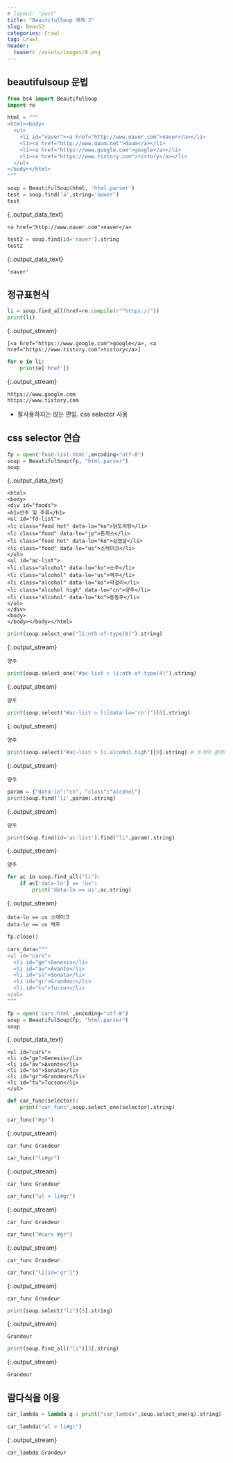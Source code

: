 ```yaml
---
# layout: "post"
title: "BeautifulSoup 예제 2"
slug: BeauS2
categories: Crawl
tag: Crawl
header:
  teaser: /assets/images/8.png
---
```


## beautifulsoup 문법


  <div class="input_area" markdown="1">

```python
from bs4 import BeautifulSoup
import re
```

  </div>


  <div class="input_area" markdown="1">

```python
html = """
<html><body>
  <ul>
    <li id="naver"><a href="http://www.naver.com">naver</a></li>
    <li><a href="http://www.daum.net">daum</a></li>
    <li><a href="https://www.google.com">google</a></li>
    <li><a href="https://www.tistory.com">tistory</a></li>
  </ul>
</body></html>
"""

soup = BeautifulSoup(html, 'html.parser')
test = soup.find('a',string='naver')
test
```

  </div>




  {:.output_data_text}
  ```
  <a href="http://www.naver.com">naver</a>
  ```




  <div class="input_area" markdown="1">

```python
test2 = soup.find(id='naver').string
test2
```

  </div>




  {:.output_data_text}
  ```
  'naver'
  ```



## 정규표현식


  <div class="input_area" markdown="1">

```python
li = soup.find_all(href=re.compile(r"^https://"))
print(li)
```

  </div>

  {:.output_stream}
  ```
  [<a href="https://www.google.com">google</a>, <a href="https://www.tistory.com">tistory</a>]

  ```


  <div class="input_area" markdown="1">

```python
for e in li:
    print(e['href'])
```

  </div>

  {:.output_stream}
  ```
  https://www.google.com
https://www.tistory.com

  ```

 - 잘사용하지는 않는 편임. css selector 사용

## css selector 연습


  <div class="input_area" markdown="1">

```python
fp = open('food-list.html',encoding="utf-8")
soup = BeautifulSoup(fp, "html.parser")
soup
```

  </div>




  {:.output_data_text}
  ```
  <html>
<body>
<div id="foods">
<h1>안주 및 주류</h1>
<ul id="fd-list">
<li class="food hot" data-lo="ko">닭도리탕</li>
<li class="food" data-lo="jp">돈까스</li>
<li class="food hot" data-lo="ko">삼겹살</li>
<li class="food" data-lo="us">스테이크</li>
</ul>
<ul id="ac-list">
<li class="alcohol" data-lo="ko">소주</li>
<li class="alcohol" data-lo="us">맥주</li>
<li class="alcohol" data-lo="ko">막걸리</li>
<li class="alcohol high" data-lo="cn">양주</li>
<li class="alcohol" data-lo="ko">동동주</li>
</ul>
</div>
<body>
</body></body></html>
  ```




  <div class="input_area" markdown="1">

```python
print(soup.select_one("li:nth-of-type(8)").string)
```

  </div>

  {:.output_stream}
  ```
  양주

  ```


  <div class="input_area" markdown="1">

```python
print(soup.select_one("#ac-list > li:nth-of-type(4)").string)
```

  </div>

  {:.output_stream}
  ```
  양주

  ```


  <div class="input_area" markdown="1">

```python
print(soup.select("#ac-list > li[data-lo='cn']")[0].string)
```

  </div>

  {:.output_stream}
  ```
  양주

  ```


  <div class="input_area" markdown="1">

```python
print(soup.select("#ac-list > li.alcohol.high")[0].string) # 두개의 클래스가 동시에 있을 때는 띄어쓰기가 아니라 .으로 연결
```

  </div>

  {:.output_stream}
  ```
  양주

  ```


  <div class="input_area" markdown="1">

```python
param = {"data-lo":"cn", "class":"alcohol"}
print(soup.find('li',param).string)
```

  </div>

  {:.output_stream}
  ```
  양주

  ```


  <div class="input_area" markdown="1">

```python
print(soup.find(id='ac-list').find("li",param).string)
```

  </div>

  {:.output_stream}
  ```
  양주

  ```


  <div class="input_area" markdown="1">

```python
for ac in soup.find_all("li"):
    if ac['data-lo'] == 'us':
        print('data-lo == us',ac.string)
```

  </div>

  {:.output_stream}
  ```
  data-lo == us 스테이크
data-lo == us 맥주

  ```


  <div class="input_area" markdown="1">

```python
fp.close()

cars_data="""
<ul id="cars">
  <li id="ge">Genesis</li>
  <li id="av">Avante</li>
  <li id="so">Sonata</li>
  <li id="gr">Grandeur</li>
  <li id="tu">Tucson</li>
</ul>
"""
```

  </div>


  <div class="input_area" markdown="1">

```python
fp = open('cars.html',encoding="utf-8")
soup = BeautifulSoup(fp, "html.parser")
soup
```

  </div>




  {:.output_data_text}
  ```
  <ul id="cars">
<li id="ge">Genesis</li>
<li id="av">Avante</li>
<li id="so">Sonata</li>
<li id="gr">Grandeur</li>
<li id="tu">Tucson</li>
</ul>
  ```




  <div class="input_area" markdown="1">

```python
def car_func(selector):
    print("car_func",soup.select_one(selector).string)

car_func("#gr")
```

  </div>

  {:.output_stream}
  ```
  car_func Grandeur

  ```


  <div class="input_area" markdown="1">

```python
car_func("li#gr")
```

  </div>

  {:.output_stream}
  ```
  car_func Grandeur

  ```


  <div class="input_area" markdown="1">

```python
car_func("ul > li#gr")
```

  </div>

  {:.output_stream}
  ```
  car_func Grandeur

  ```


  <div class="input_area" markdown="1">

```python
car_func("#cars #gr")
```

  </div>

  {:.output_stream}
  ```
  car_func Grandeur

  ```


  <div class="input_area" markdown="1">

```python
car_func("li[id='gr']")
```

  </div>

  {:.output_stream}
  ```
  car_func Grandeur

  ```


  <div class="input_area" markdown="1">

```python
print(soup.select("li")[3].string)
```

  </div>

  {:.output_stream}
  ```
  Grandeur

  ```


  <div class="input_area" markdown="1">

```python
print(soup.find_all("li")[3].string)
```

  </div>

  {:.output_stream}
  ```
  Grandeur

  ```

## 람다식을 이용


  <div class="input_area" markdown="1">

```python
car_lambda = lambda q : print("car_lambda",soup.select_one(q).string)
```

  </div>


  <div class="input_area" markdown="1">

```python
car_lambda("ul > li#gr")
```

  </div>

  {:.output_stream}
  ```
  car_lambda Grandeur

  ```
